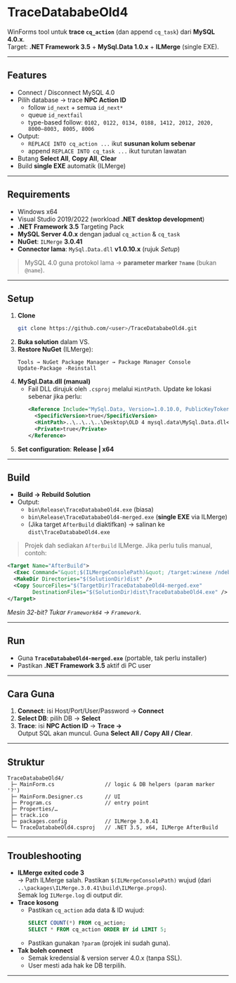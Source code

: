 # TraceDatababeOld4

WinForms tool untuk **trace `cq_action`** (dan append `cq_task`) dari **MySQL 4.0.x**.  
Target: **.NET Framework 3.5** + **MySql.Data 1.0.x** + **ILMerge** (single EXE).

---

## Features
- Connect / Disconnect MySQL 4.0
- Pilih database → trace **NPC Action ID**
  - follow `id_next` + semua `id_next*`
  - queue `id_nextfail`
  - type-based follow: `0102, 0122, 0134, 0188, 1412, 2012, 2020, 8000–8003, 8005, 8006`
- Output:
  - `REPLACE INTO cq_action ...` ikut **susunan kolum sebenar**
  - append `REPLACE INTO cq_task ...` ikut turutan lawatan
- Butang **Select All**, **Copy All**, **Clear**
- Build **single EXE** automatik (ILMerge)

---

## Requirements
- Windows x64
- Visual Studio 2019/2022 (workload **.NET desktop development**)
- **.NET Framework 3.5** Targeting Pack
- **MySQL Server 4.0.x** dengan jadual `cq_action` & `cq_task`
- **NuGet**: `ILMerge` **3.0.41**
- **Connector lama**: `MySql.Data.dll` **v1.0.10.x** (rujuk *Setup*)

> MySQL 4.0 guna protokol lama → **parameter marker `?name`** (bukan `@name`).

---

## Setup
1. **Clone**
   ```bash
   git clone https://github.com/<user>/TraceDatababeOld4.git
   ```
2. **Buka solution** dalam VS.
3. **Restore NuGet** (ILMerge):
   ```
   Tools → NuGet Package Manager → Package Manager Console
   Update-Package -Reinstall
   ```
4. **MySql.Data.dll (manual)**  
   - Fail DLL dirujuk oleh `.csproj` melalui `HintPath`. Update ke lokasi sebenar jika perlu:
     ```xml
     <Reference Include="MySql.Data, Version=1.0.10.0, PublicKeyToken=c5687fc88969c44d">
       <SpecificVersion>true</SpecificVersion>
       <HintPath>..\..\..\..\Desktop\OLD 4 mysql.data\MySql.Data.dll</HintPath>
       <Private>true</Private>
     </Reference>
     ```
5. **Set configuration**: **Release | x64**

---

## Build
- **Build → Rebuild Solution**
- Output:
  - `bin\Release\TraceDatababeOld4.exe` (biasa)
  - `bin\Release\TraceDatababeOld4-merged.exe` (**single EXE** via ILMerge)
  - (Jika target `AfterBuild` diaktifkan) → salinan ke `dist\TraceDatababeOld4.exe`

> Projek dah sediakan `AfterBuild` ILMerge. Jika perlu tulis manual, contoh:
```xml
<Target Name="AfterBuild">
  <Exec Command="&quot;$(ILMergeConsolePath)&quot; /target:winexe /ndebug /log /targetplatform:v2,&quot;%WINDIR%\Microsoft.NET\Framework64\v2.0.50727&quot; /out:&quot;$(TargetDir)TraceDatababeOld4-merged.exe&quot; &quot;$(TargetPath)&quot; &quot;$(TargetDir)MySql.Data.dll&quot;" />
  <MakeDir Directories="$(SolutionDir)dist" />
  <Copy SourceFiles="$(TargetDir)TraceDatababeOld4-merged.exe"
        DestinationFiles="$(SolutionDir)dist\TraceDatababeOld4.exe" />
</Target>
```
*Mesin 32-bit? Tukar `Framework64` → `Framework`.*

---

## Run
- Guna **`TraceDatababeOld4-merged.exe`** (portable, tak perlu installer)
- Pastikan **.NET Framework 3.5** aktif di PC user

---

## Cara Guna
1. **Connect**: isi Host/Port/User/Password → **Connect**
2. **Select DB**: pilih DB → **Select**
3. **Trace**: isi **NPC Action ID** → **Trace →**  
   Output SQL akan muncul. Guna **Select All / Copy All / Clear**.

---

## Struktur
```
TraceDatababeOld4/
 ├─ MainForm.cs                // logic & DB helpers (param marker '?')
 ├─ MainForm.Designer.cs       // UI
 ├─ Program.cs                 // entry point
 ├─ Properties/…
 ├─ track.ico
 ├─ packages.config            // ILMerge 3.0.41
 └─ TraceDatababeOld4.csproj   // .NET 3.5, x64, ILMerge AfterBuild
```

---

## Troubleshooting
- **ILMerge exited code 3**  
  → Path ILMerge salah. Pastikan `$(ILMergeConsolePath)` wujud (dari `..\packages\ILMerge.3.0.41\build\ILMerge.props`).  
  Semak log `ILMerge.log` di output dir.
- **Trace kosong**  
  - Pastikan `cq_action` ada data & ID wujud:
    ```sql
    SELECT COUNT(*) FROM cq_action;
    SELECT * FROM cq_action ORDER BY id LIMIT 5;
    ```
  - Pastikan gunakan `?param` (projek ini sudah guna).
- **Tak boleh connect**  
  - Semak kredensial & version server 4.0.x (tanpa SSL).
  - User mesti ada hak ke DB terpilih.

---
